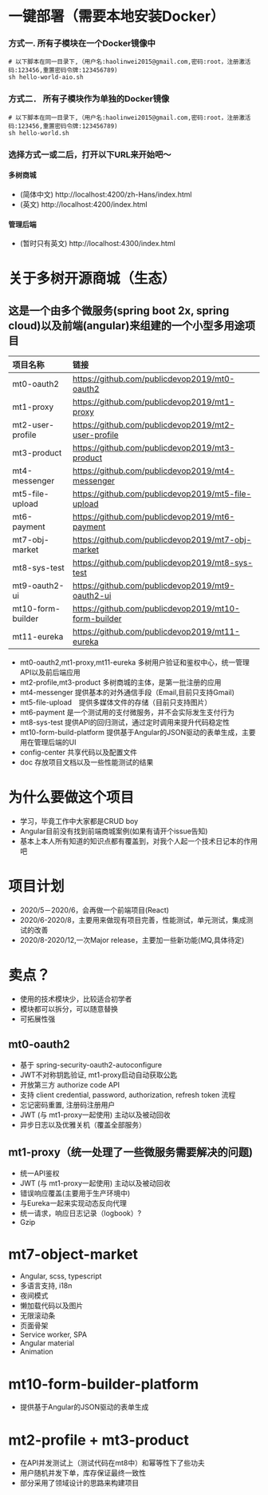 # 一键部署（需要本地安装Docker）
### 方式一. 所有子模块在一个Docker镜像中
``` shell script
# 以下脚本在同一目录下,（用户名:haolinwei2015@gmail.com,密码:root，注册激活码:123456,重置密码令牌:123456789)
sh hello-world-aio.sh
```
### 方式二． 所有子模块作为单独的Docker镜像
``` shell script
# 以下脚本在同一目录下,（用户名:haolinwei2015@gmail.com,密码:root，注册激活码:123456,重置密码令牌:123456789)
sh hello-world.sh
```
### 选择方式一或二后，打开以下URL来开始吧～
#### 多树商城
- (简体中文) http://localhost:4200/zh-Hans/index.html
- (英文) http://localhost:4200/index.html
#### 管理后端
- (暂时只有英文) http://localhost:4300/index.html
# 关于多树开源商城（生态）
## 这是一个由多个微服务(spring boot 2x, spring cloud)以及前端(angular)来组建的一个小型多用途项目

|  项目名称  |  链接  |
|:---|:---|
|  mt0-oauth2  |  https://github.com/publicdevop2019/mt0-oauth2  |
|  mt1-proxy  |  https://github.com/publicdevop2019/mt1-proxy  |
|  mt2-user-profile  |  https://github.com/publicdevop2019/mt2-user-profile  |
|  mt3-product  |  https://github.com/publicdevop2019/mt3-product  |
|  mt4-messenger  |  https://github.com/publicdevop2019/mt4-messenger  |
|  mt5-file-upload  |  https://github.com/publicdevop2019/mt5-file-upload  |
|  mt6-payment  |  https://github.com/publicdevop2019/mt6-payment  |
|  mt7-obj-market  |  https://github.com/publicdevop2019/mt7-obj-market  |
|  mt8-sys-test  |  https://github.com/publicdevop2019/mt8-sys-test  |
|  mt9-oauth2-ui  |  https://github.com/publicdevop2019/mt9-oauth2-ui  |
|  mt10-form-builder  |  https://github.com/publicdevop2019/mt10-form-builder  |
|  mt11-eureka  |  https://github.com/publicdevop2019/mt11-eureka  |
- mt0-oauth2,mt1-proxy,mt11-eureka 多树用户验证和鉴权中心，统一管理API以及前后端应用
- mt2-profile,mt3-product 多树商城的主体，是第一批注册的应用
- mt4-messenger 提供基本的对外通信手段（Email,目前只支持Gmail)
- mt5-file-upload　提供多媒体文件的存储（目前只支持图片）
- mt6-payment 是一个测试用的支付微服务，并不会实际发生支付行为
- mt8-sys-test 提供API的回归测试，通过定时调用来提升代码稳定性
- mt10-form-build-platform 提供基于Angular的JSON驱动的表单生成，主要用在管理后端的UI
- config-center 共享代码以及配置文件
- doc 存放项目文档以及一些性能测试的结果
# 为什么要做这个项目
- 学习，毕竟工作中大家都是CRUD boy
- Angular目前没有找到前端商城案例(如果有请开个issue告知)
- 基本上本人所有知道的知识点都有覆盖到，对我个人起一个技术日记本的作用吧
# 项目计划
- 2020/5－2020/6，会再做一个前端项目(React)
- 2020/6-2020/8，主要用来做现有项目完善，性能测试，单元测试，集成测试的改善
- 2020/8-2020/12,一次Major release，主要加一些新功能(MQ,具体待定)
# 卖点？
- 使用的技术模块少，比较适合初学者
- 模块都可以拆分，可以随意替换
- 可拓展性强
## mt0-oauth2
- 基于 spring-security-oauth2-autoconfigure
- JWT不对称钥匙验证, mt1-proxy启动自动获取公匙
- 开放第三方 authorize code API
- 支持 client credential, password, authorization, refresh token 流程
- 忘记密码重置, 注册码注册用户
- JWT (与 mt1-proxy一起使用) 主动以及被动回收
- 异步日志以及优雅关机（覆盖全部服务）
## mt1-proxy（统一处理了一些微服务需要解决的问题)
- 统一API鉴权
- JWT (与 mt1-proxy一起使用) 主动以及被动回收
- 错误响应覆盖(主要用于生产环境中)
- 与Eureka一起来实现动态反向代理
- 统一请求，响应日志记录（logbook）?
- Gzip
# mt7-object-market
- Angular, scss, typescript
- 多语言支持, i18n
- 夜间模式
- 懒加载代码以及图片
- 无限滚动条
- 页面骨架
- Service worker, SPA
- Angular material
- Animation
# mt10-form-builder-platform
- 提供基于Angular的JSON驱动的表单生成
# mt2-profile + mt3-product
- 在API并发测试上（测试代码在mt8中）和幂等性下了些功夫
- 用户随机并发下单，库存保证最终一致性
- 部分采用了领域设计的思路来构建项目
